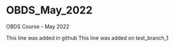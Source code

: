 # OBDS_May_2022
OBDS Course - May 2022

This line was added in github 
This line was added on test_branch_1

